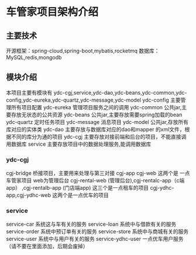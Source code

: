 
# 车管家项目架构介绍


## 主要技术
开源框架：spring-cloud,spring-boot,mybatis,rocketmq
数据库：MySQL,redis,mongodb

## 模块介绍
 
 本项目主要有模块有 ydc-cgj,service,ydc-dao,ydc-beans,ydc-common,ydc-config,ydc-eureka,ydc-quartz,ydc-message,ydc-model
 ydc-config 主要管理所有项目配置
 ydc-eureka 管理项目服务之间的调用
 ydc-common 公共jar,主要存放无状态的公共资源
 ydc-beans  公共jar,主要存放需要spring加载的bean
 ydc-quartz 定时任务项目
 ydc-message 消息项目
 ydc-model 公共jar,存放所有库对应的实体类
 ydc-dao  主要存放与数据库对应的dao和mapper 的xml文件，根据不同的库分为通的项目
 ydc-cgj 主要存放对接前端和后台的项目，不能直接调用数据库
 service 主要存放项目中的数据处理服务,能调用数据库
 ### ydc-cgj
 cgj-bridge 桥接项目，主要用来处理与第三对接
 cgj-app cgj-web  这两个是 一点车管家项目 web为管理后台
 cgj-rental-web (管理后台),cgj-rentalc-app（c端app） ,cgj-rentalb-app (门店端app)  这三个是一点租车的项目
 cgj-ydhc-app,cgj-ydhc-web 这两个是一点优车的项目
 
### service
 service-car 系统这与车有关的服务
 service-loan 系统中与借款有关的服务
 service-order 系统中预订单有关的服务
 service-store 系统中与商城有关的服务
 service-user 系统中与用户有关的服务
 service-ydhc-user 一点优车用户服务（请不要在里面添加，后期会废掉）